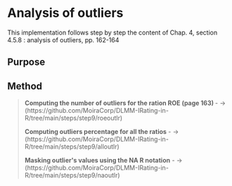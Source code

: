 # Analysis of outliers

This implementation follows step by step the content of Chap. 4, section 4.5.8 :  analysis of outliers, pp. 162-164<br>

## Purpose

## Method

> <p><strong>Computing the number of outliers for the ration ROE (page 163) </strong> - -> (https://github.com/MoiraCorp/DLMM-IRating-in-R/tree/main/steps/step9/roeoutlr)</p>
> <p><strong>Computing outliers percentage for all the ratios</strong> - -> (https://github.com/MoiraCorp/DLMM-IRating-in-R/tree/main/steps/step9/alloutlr)</p>
> <p><strong>Masking outlier's values using the NA R notation</strong> - -> (https://github.com/MoiraCorp/DLMM-IRating-in-R/tree/main/steps/step9/naoutlr)</p>
